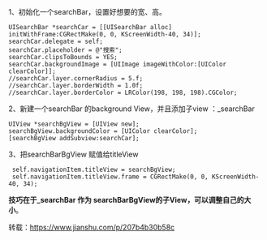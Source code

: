 1、初始化一个searchBar，设置好想要的宽、高。
```
UISearchBar *searchCar = [[UISearchBar alloc] initWithFrame:CGRectMake(0, 0, KScreenWidth-40, 34)];
searchCar.delegate = self;
searchCar.placeholder = @"搜索";
searchCar.clipsToBounds = YES;
searchCar.backgroundImage = [UIImage imageWithColor:[UIColor clearColor]];
//searchCar.layer.cornerRadius = 5.f;
//searchCar.layer.borderWidth = 1.0f;
//searchCar.layer.borderColor = LRColor(198, 198, 198).CGColor;
```
2、新建一个searchBar 的background View，并且添加子view ：_searchBar  
```
UIView *searchBgView = [UIView new];
searchBgView.backgroundColor = [UIColor clearColor];
[searchBgView addSubview:searchCar];
```

3、把searchBarBgView 赋值给titleView
```
 self.navigationItem.titleView = searchBgView;
 self.navigationItem.titleView.frame = CGRectMake(0, 0, KScreenWidth-40, 34);
```

**技巧在于_searchBar 作为 searchBarBgView的子View，可以调整自己的大小**。

转载：https://www.jianshu.com/p/207b4b30b58c
